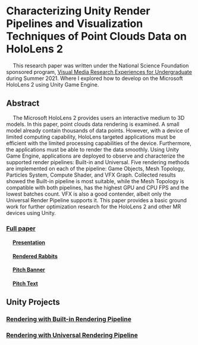 # Characterizing Unity Render Pipelines and Visualization Techniques of Point Clouds Data on HoloLens 2
&emsp; This research paper was written under the National Science Foundation sponsored program, [Visual Media Research Experiences for Undergraduate](https://web.asu.edu/imaging-lyceum/visual-media-reu) during Summer 2021. Where I explored how to develop on the Microsoft HoloLens 2 using Unity Game Engine.  

## Abstract
&emsp; The Microsoft HoloLens 2 provides users an interactive
medium to 3D models. In this paper, point clouds data rendering is examined. A small model already contain thousands
of data points. However, with a device of limited computing
capability, HoloLens targeted applications must be efficient
with the limited processing capabilities of the device. Furthermore, the applications must be able to render the data
smoothly. Using Unity Game Engine, applications are deployed to observe and characterize the supported render
pipelines: Built-in and Universal. Five rendering methods
are implemented on each of the pipeline: Game Objects,
Mesh Topology, Particles System, Compute Shader, and VFX
Graph.
Collected results showed the Built-in pipeline is most suitable, while the Mesh Topology is compatible with both pipelines,
has the highest GPU and CPU FPS and the lowest batches
count. VFX is also a good contender, albeit only the Universal Render Pipeline supports it. This paper provides a
basic ground work for further optimization research for the
HoloLens 2 and other MR devices using Unity.

### [Full paper](Assets/ThyDo_FinalReport.pdf)
#### &emsp; [Presentation](Assets/ThyDo_Final%20Presentation.pdf)
#### &emsp; [Rendered Rabbits](Assets/RabbitPhotos/)
#### &emsp; [Pitch Banner](Assets/ThyDo_PresentationPitch.pdf)
#### &emsp; [Pitch Text](Assets/Pitch.txt)

## Unity Projects
### [Rendering with Built-in Rendering Pipeline](https://github.com/thydo/BRP)
### [Rendering with Universal Rendering Pipeline](https://github.com/thydo/URP)
